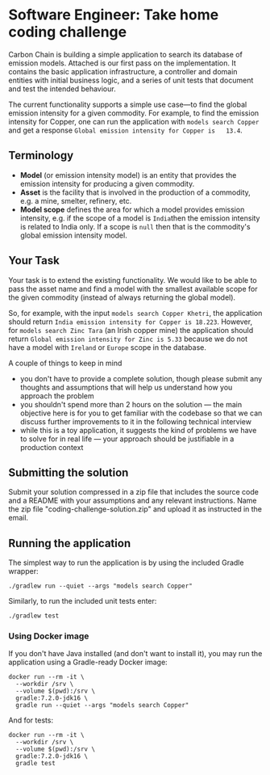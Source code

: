 # Software Engineer: Take home coding challenge

Carbon Chain is building a simple application to search its database of emission models. Attached is our first pass on
the implementation. It contains the basic application infrastructure, a controller and domain entities with initial
business logic, and a series of unit tests that document and test the intended behaviour.

The current functionality supports a simple use case—to find the global emission intensity for a given commodity. For
example, to find the emission intensity for Copper, one can run the application with `models search Copper` and get a 
response `Global emission intensity for Copper is   13.4`.

## Terminology

- **Model** (or emission intensity model) is an entity that provides the emission intensity for producing a given
  commodity.
- **Asset** is the facility that is involved in the production of a commodity, e.g. a mine, smelter, refinery, etc.
- **Model scope** defines the area for which a model provides emission intensity, e.g. if the scope of a model is
  `India`then the emission intensity is related to India only. If a scope is `null` then that is the commodity's global
  emission intensity model.

## Your Task

Your task is to extend the existing functionality. We would like to be able to pass the asset name and find a model with
the smallest available scope for the given commodity (instead of always returning the global model).

So, for example, with the input `models search Copper Khetri`, the application should return `India emission intensity for
Copper is 18.223`. However, for `models search Zinc Tara` (an Irish copper mine) the application should return `Global emission intensity for
Zinc is 5.33` because we do not have a model with `Ireland` or `Europe` scope in the database.

A couple of things to keep in mind
- you don't have to provide a complete solution, though please submit any thoughts and assumptions that will help us
  understand how you approach the problem
- you shouldn't spend more than 2 hours on the solution — the main objective here is for you to get familiar with the
  codebase so that we can discuss further improvements to it in the following technical interview 
- while this is a toy application, it suggests the kind of problems we have to solve for in real life — your approach
  should be justifiable in a production context

## Submitting the solution

Submit your solution compressed in a zip file that includes the source code and a README with your assumptions and any
relevant instructions. Name the zip file "coding-challenge-solution.zip" and upload it as instructed in the email.

## Running the application

The simplest way to run the application is by using the included Gradle wrapper:

```shell
./gradlew run --quiet --args "models search Copper"
```

Similarly, to run the included unit tests enter:

```shell
./gradlew test
```

### Using Docker image

If you don't have Java installed (and don't want to install it), you may run the application using a Gradle-ready
Docker image:

```shell
docker run --rm -it \
  --workdir /srv \
  --volume $(pwd):/srv \
  gradle:7.2.0-jdk16 \
  gradle run --quiet --args "models search Copper"
```

And for tests:

```shell
docker run --rm -it \
  --workdir /srv \
  --volume $(pwd):/srv \
  gradle:7.2.0-jdk16 \
  gradle test
```
